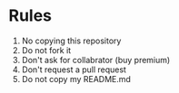 # Rules
1. No copying this repository
2. Do not fork it
3. Don't ask for collabrator (buy premium)
4. Don't request a pull request
5. Do not copy my README.md
